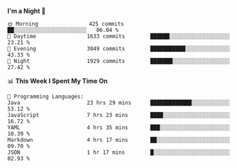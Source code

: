 <!--START_SECTION:waka-->
**I'm a Night 🦉** 

```text
🌞 Morning                425 commits         ██░░░░░░░░░░░░░░░░░░░░░░░   06.04 % 
🌆 Daytime                1633 commits        ██████░░░░░░░░░░░░░░░░░░░   23.21 % 
🌃 Evening                3049 commits        ███████████░░░░░░░░░░░░░░   43.33 % 
🌙 Night                  1929 commits        ███████░░░░░░░░░░░░░░░░░░   27.42 % 
```


📊 **This Week I Spent My Time On** 

```text
💬 Programming Languages: 
Java                     23 hrs 29 mins      █████████████░░░░░░░░░░░░   53.12 % 
JavaScript               7 hrs 23 mins       ████░░░░░░░░░░░░░░░░░░░░░   16.72 % 
YAML                     4 hrs 35 mins       ███░░░░░░░░░░░░░░░░░░░░░░   10.39 % 
Markdown                 4 hrs 17 mins       ██░░░░░░░░░░░░░░░░░░░░░░░   09.70 % 
JSON                     1 hr 17 mins        █░░░░░░░░░░░░░░░░░░░░░░░░   02.93 % 
```


<!--END_SECTION:waka-->
